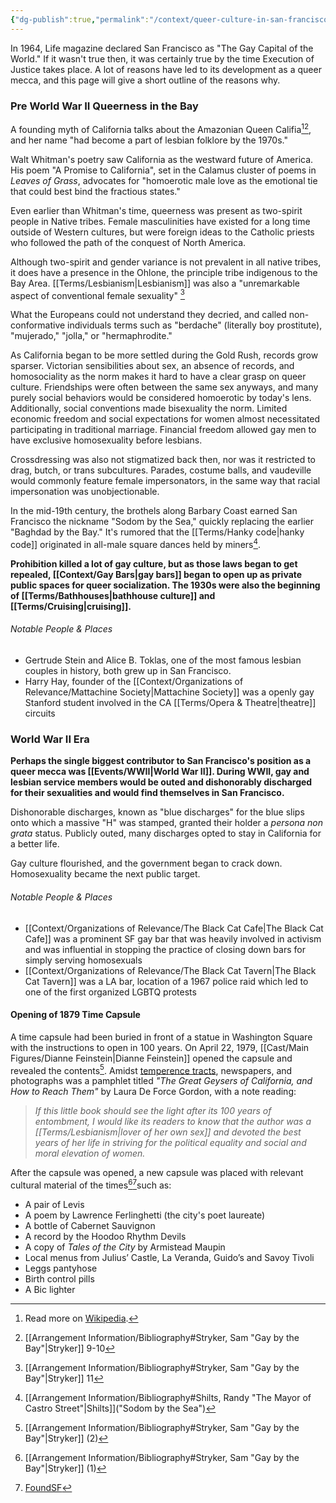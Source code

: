 ```yaml
---
{"dg-publish":true,"permalink":"/context/queer-culture-in-san-francisco/san-francisco/"}
---
```


In 1964, Life magazine declared San Francisco as "The Gay Capital of the World." If it wasn't true then, it was certainly true by the time Execution of Justice takes place. A lot of reasons have led to its development as a queer mecca, and this page will give a short outline of the reasons why.

### Pre World War II Queerness in the Bay

A founding myth of California talks about the Amazonian Queen Califia[^1][^2], and her name "had become a part of lesbian folklore by the 1970s." 

Walt Whitman's poetry saw California as the westward future of America. His poem "A Promise to California", set in the Calamus cluster of poems in *Leaves of Grass*, advocates for "homoerotic male love as the emotional tie that could best bind the fractious states."

Even earlier than Whitman's time, queerness was present as two-spirit people in Native tribes. Female masculinities have existed for a long time outside of Western cultures, but were foreign ideas to the Catholic priests who followed the path of the conquest of North America.

Although two-spirit and gender variance is not prevalent in all native tribes, it does have a presence in the Ohlone, the principle tribe indigenous to the Bay Area. [[Terms/Lesbianism\|Lesbianism]] was also a "unremarkable aspect of conventional female sexuality" [^3]

What the Europeans could not understand they decried, and called non-conformative individuals terms such as "berdache" (literally boy prostitute), "mujerado," "jolla," or "hermaphrodite."

As California began to be more settled during the Gold Rush, records grow sparser. Victorian sensibilities about sex, an absence of records, and homosociality as the norm makes it hard to have a clear grasp on queer culture. Friendships were often between the same sex anyways, and many purely social behaviors would be considered homoerotic by today's lens. Additionally, social conventions made bisexuality the norm. Limited economic freedom and social expectations for women almost necessitated participating in traditional marriage. Financial freedom allowed gay men to have exclusive homosexuality before lesbians.

Crossdressing was also not stigmatized back then, nor was it restricted to drag, butch, or trans subcultures. Parades, costume balls, and vaudeville would commonly feature female impersonators, in the same way that racial impersonation was unobjectionable.

In the mid-19th century, the brothels along Barbary Coast earned San Francisco the nickname "Sodom by the Sea," quickly replacing the earlier "Baghdad by the Bay." It's rumored that the [[Terms/Hanky code\|hanky code]] originated in all-male square dances held by miners[^4].

**Prohibition killed a lot of gay culture, but as those laws began to get repealed, [[Context/Gay Bars\|gay bars]] began to open up as private public spaces for queer socialization. The 1930s were also the beginning of [[Terms/Bathhouses\|bathhouse culture]] and [[Terms/Cruising\|cruising]].**

###### Notable People & Places
- Gertrude Stein and Alice B. Toklas, one of the most famous lesbian couples in history, both grew up in San Francisco.
- Harry Hay, founder of the [[Context/Organizations of Relevance/Mattachine Society\|Mattachine Society]] was a openly gay Stanford student involved in the CA [[Terms/Opera & Theatre\|theatre]] circuits
### World War II Era

**Perhaps the single biggest contributor to San Francisco's position as a queer mecca was [[Events/WWII\|World War II]]. During WWII, gay and lesbian service members would be outed and dishonorably discharged for their sexualities and would find themselves in San Francisco.**

Dishonorable discharges, known as "blue discharges" for the blue slips onto which a massive "H" was stamped, granted their holder a *persona non grata* status. Publicly outed, many discharges opted to stay in California for a better life.

Gay culture flourished, and the government began to crack down. Homosexuality became the next public target.

###### Notable People & Places
- [[Context/Organizations of Relevance/The Black Cat Cafe\|The Black Cat Cafe]] was a prominent SF gay bar that was heavily involved in activism and was influential in stopping the practice of closing down bars for simply serving homosexuals 
- [[Context/Organizations of Relevance/The Black Cat Tavern\|The Black Cat Tavern]] was a LA bar, location of a 1967 police raid which led to one of the first organized LGBTQ protests 
#### Opening of 1879 Time Capsule

A time capsule had been buried in front of a statue in Washington Square with the instructions to open in 100 years. On April 22, 1979, [[Cast/Main Figures/Dianne Feinstein\|Dianne Feinstein]] opened the capsule and revealed the contents[^5].  Amidst [temperence tracts](https://cdm17521.contentdm.oclc.org/digital/collection/temperance), newspapers, and photographs was a pamphlet titled *"The Great Geysers of California, and How to Reach Them"* by Laura De Force Gordon, with a note reading:

> *If this little book should see the light after its 100 years of entombment, I would like its readers to know that the author was a [[Terms/Lesbianism\|lover of her own sex]] and devoted the best years of her life in striving for the political equality and social and moral elevation of women.*

After the capsule was opened, a new capsule was placed with relevant cultural material of the times[^6][^7]such as:
- A pair of Levis
- A poem by Lawrence Ferlinghetti (the city's poet laureate)
- A bottle of Cabernet Sauvignon
- A record by the Hoodoo Rhythm Devils
- A copy of *Tales of the City* by Armistead Maupin
- Local menus from Julius’ Castle, La Veranda, Guido’s and Savoy Tivoli
- Leggs pantyhose
- Birth control pills
- A Bic lighter



[^1]: Read more on [Wikipedia](https://en.wikipedia.org/wiki/Calafia).
[^2]: [[Arrangement Information/Bibliography#Stryker, Sam "Gay by the Bay"\|Stryker]] 9-10
[^3]: [[Arrangement Information/Bibliography#Stryker, Sam "Gay by the Bay"\|Stryker]] 11
[^4]: [[Arrangement Information/Bibliography#Shilts, Randy "The Mayor of Castro Street"\|Shilts]]("Sodom by the Sea")
[^5]: [[Arrangement Information/Bibliography#Stryker, Sam "Gay by the Bay"\|Stryker]] (2)
[^6]: [[Arrangement Information/Bibliography#Stryker, Sam "Gay by the Bay"\|Stryker]] (1)
[^7]: [FoundSF](https://www.foundsf.org/Time_Capsule_In_Washington_Square_Park)

